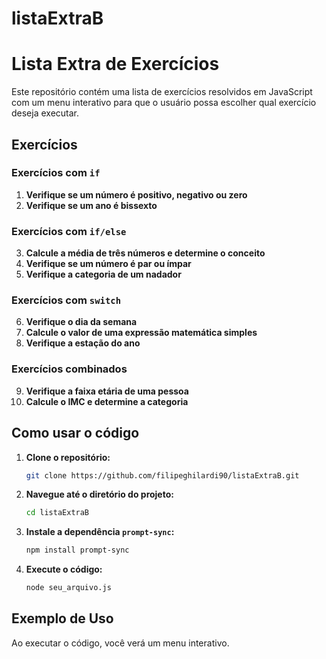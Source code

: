 # listaExtraB
# Lista Extra de Exercícios 

Este repositório contém uma lista de exercícios resolvidos em JavaScript com um menu interativo para que o usuário possa escolher qual exercício deseja executar.

## Exercícios

### Exercícios com `if`

1. **Verifique se um número é positivo, negativo ou zero**
2. **Verifique se um ano é bissexto**

### Exercícios com `if/else`

3. **Calcule a média de três números e determine o conceito**
4. **Verifique se um número é par ou ímpar**
5. **Verifique a categoria de um nadador**

### Exercícios com `switch`

6. **Verifique o dia da semana**
7. **Calcule o valor de uma expressão matemática simples**
8. **Verifique a estação do ano**

### Exercícios combinados

9. **Verifique a faixa etária de uma pessoa**
10. **Calcule o IMC e determine a categoria**

## Como usar o código

1. **Clone o repositório:**
    ```sh
    git clone https://github.com/filipeghilardi90/listaExtraB.git
    ```
2. **Navegue até o diretório do projeto:**
    ```sh
    cd listaExtraB
    ```
3. **Instale a dependência `prompt-sync`:**
    ```sh
    npm install prompt-sync
    ```
4. **Execute o código:**
    ```sh
    node seu_arquivo.js
    ```

## Exemplo de Uso

Ao executar o código, você verá um menu interativo.
